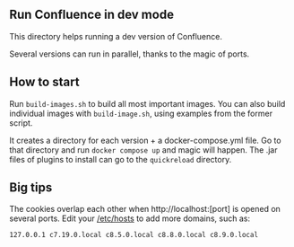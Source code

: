 ## Run Confluence in dev mode

This directory helps running a dev version of Confluence.

Several versions can run in parallel, thanks to the magic of ports.

## How to start

Run `build-images.sh` to build all most important images. You can also build individual images
with `build-image.sh`, using examples from the former script.

It creates a directory for each version + a docker-compose.yml file.
Go to that directory and run `docker compose up` and magic will happen.
The .jar files of plugins to install can go to the `quickreload` directory.

## Big tips

The cookies overlap each other when http://localhost:[port] is opened on several ports.
Edit your [/etc/hosts](/etc/hosts) to add more domains, such as:

```
127.0.0.1 c7.19.0.local c8.5.0.local c8.8.0.local c8.9.0.local
```
